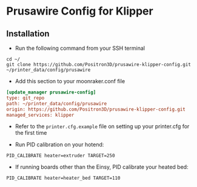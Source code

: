 # Prusawire Config for Klipper

## Installation

- Run the following command from your SSH terminal

```shell
cd ~/
git clone https://github.com/Positron3D/prusawire-klipper-config.git ~/printer_data/config/prusawire
```

- Add this section to your moonraker.conf file

```ini
[update_manager prusawire-config]
type: git_repo
path: ~/printer_data/config/prusawire
origin: https://github.com/Positron3D/prusawire-klipper-config.git
managed_services: klipper
```

- Refer to the `printer.cfg.example` file on setting up your printer.cfg for the first time

- Run PID calibration on your hotend:
```shell
PID_CALIBRATE heater=extruder TARGET=250
```

- If running boards other than the Einsy, PID calibrate your heated bed:
```shell
PID_CALIBRATE heater=heater_bed TARGET=110
```
